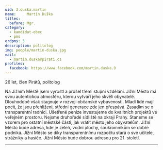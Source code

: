 ```yaml
---
uid: 3.duska.martin
name:     Martin Duška
titles:
  before: Mgr.
category:
  - kandidat-obec
  - pms  
ordpms: 3
description: politolog
img: people/martin-duska.jpg
mail:
  - martin.duska@pirati.cz
profiles:
  facebook: https://www.facebook.com/martin.duska.9
---
```


26 let, člen Pirátů, politolog

Na Jižním Městě jsem vyrostl a prošel třemi stupni vzdělání. Jižní Město má svou autentickou atmosféru, kterou vytváří jeho skvělí obyvatelé. Dlouhodobě však stagnuje v rozvoji občanské vybavenosti. Mladí lidé mají pocit, že jsou přehlíženi, střední generace zde jen přespává. Zasadím se o transparentní radnici. Ušetřené peníze investujeme do kvalitních projektů ve veřejném prostoru. Nejsme druhořadé sídliště na okraji Prahy. Staneme se vzorem pro ostatní městské části, jak vrátit město jeho obyvatelům.  Jižní Město bude adresa, kde je zeleň, vodní plochy, soukromníkům se dobře podniká. Jižní Město se díky transparentnímu rozpočtu stará o své učitele, strážníky a hasiče. Jižní Město bude dobrou adresou pro 21. století.


---